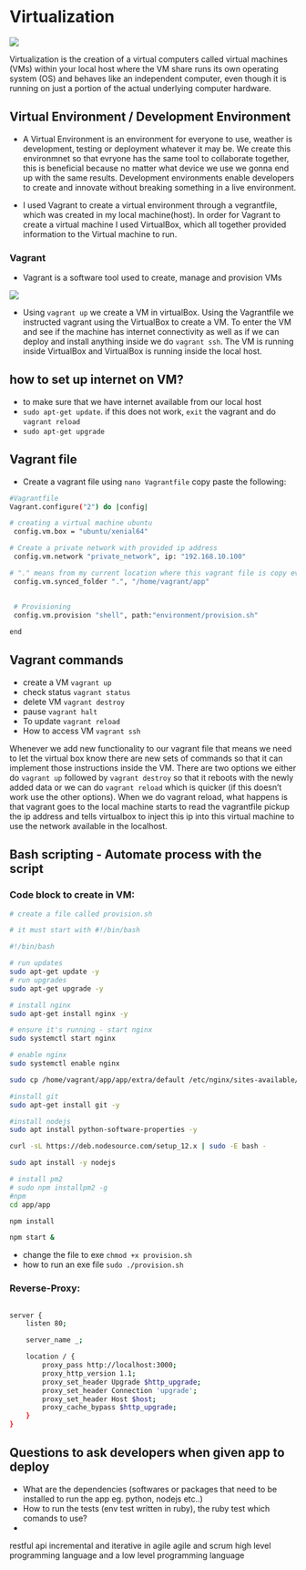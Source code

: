 # Virtualization 
![](images/virtualization.png)

Virtualization is the creation of a virtual computers called virtual machines (VMs) within your local host where the VM share runs its own operating system (OS) and behaves like an independent computer, even though it is running on just a portion of the actual underlying computer hardware.

## Virtual Environment / Development Environment
- A Virtual Environment is an environment for everyone to use, weather is development, testing or deployment whatever it may be. We create this environmnet so that evryone has the same tool to collaborate together, this is beneficial because no matter what device we use we gonna end up with the same results. Development environments enable developers to create and innovate without breaking something in a live environment.

- I used Vagrant to create a virtual environment through a vegrantfile, which was created in my local machine(host). In order for Vagrant to create a virtual machine I used VirtualBox, which all together provided information to the Virtual machine to run.

### Vagrant
- Vagrant is a software tool used to create, manage and provision VMs


![](images/VM.png)

- Using `vagrant up` we create a VM in virtualBox. Using the Vagrantfile we instructed vagrant using the VirtualBox to create a VM. To enter the VM and see if the machine has internet connectivity as well as if we can deploy and install anything inside we do `vagrant ssh`. The VM is running inside VirtualBox and VirtualBox is running inside the local host. 

## how to set up internet on VM?

- to make sure that we have internet available from our local host
- `sudo apt-get update`. if this does not work, `exit` the vagrant and do `vagrant reload`
- `sudo apt-get upgrade`

## Vagrant file
- Create a vagrant file using `nano Vagrantfile` 
copy paste the following:
```bash
#Vagrantfile
Vagrant.configure("2") do |config|

# creating a virtual machine ubuntu 
 config.vm.box = "ubuntu/xenial64"

# Create a private network with provided ip address
 config.vm.network "private_network", ip: "192.168.10.100"

# "." means from my current location where this vagrant file is copy everything and paste it in the VM on the home location vagrant create a folder called app and paste everything
 config.vm.synced_folder ".", "/home/vagrant/app"
 
 
 # Provisioning
 config.vm.provision "shell", path:"environment/provision.sh" 

end
```

## Vagrant commands
- create a VM `vagrant up`
- check status `vagrant status`
- delete VM `vagrant destroy`
- pause `vagrant halt`
- To update `vagrant reload`
- How to access VM `vagrant ssh`


Whenever we add new functionality to our vagrant file that means we need to let the virtual box know there are new sets of commands so that it can implement those instructions inside the VM. There are two options we either do `vagrant up` followed by `vagrant destroy` so that it reboots with the newly added data or we can do `vagrant reload` which is quicker (if this doesn’t work use the other options). When we do vagrant reload, what happens is that vagrant goes to the local machine starts to read the vagrantfile pickup the ip address and tells virtualbox to inject this ip into this virtual machine to use the network available in the localhost.




## Bash scripting - Automate process with the script
### Code block to create in VM:

```bash
# create a file called provision.sh

# it must start with #!/bin/bash

#!/bin/bash

# run updates
sudo apt-get update -y
# run upgrades
sudo apt-get upgrade -y

# install nginx
sudo apt-get install nginx -y      

# ensure it's running - start nginx
sudo systemctl start nginx

# enable nginx
sudo systemctl enable nginx

sudo cp /home/vagrant/app/app/extra/default /etc/nginx/sites-available/default

#install git
sudo apt-get install git -y

#install nodejs
sudo apt install python-software-properties -y

curl -sL https://deb.nodesource.com/setup_12.x | sudo -E bash -

sudo apt install -y nodejs

# install pm2
# sudo npm installpm2 -g 
#npm
cd app/app

npm install

npm start &

```
- change the file to exe `chmod +x provision.sh`
- how to run an exe file `sudo ./provision.sh`

### Reverse-Proxy:


```bash

server {
    listen 80;

    server_name _;

    location / {
        proxy_pass http://localhost:3000;
        proxy_http_version 1.1;
        proxy_set_header Upgrade $http_upgrade;
        proxy_set_header Connection 'upgrade';
        proxy_set_header Host $host;
        proxy_cache_bypass $http_upgrade;
    }
}
```

## Questions to ask developers when given app to deploy
- What are the dependencies (softwares or packages that need to be installed to run the app eg. python, nodejs etc..)
- How to run the tests (env test written in ruby), the ruby test which comands to use?
- 



restful api
incremental and iterative in agile
agile and scrum
high level programming language and a low level programming language